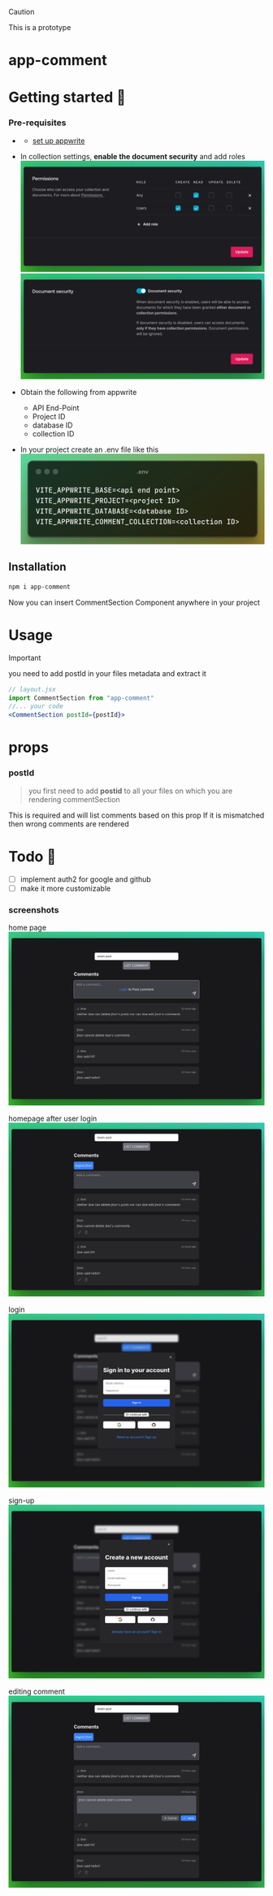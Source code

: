 > [!CAUTION]  
> This is a prototype
# app-comment

# Getting started 🚀

### Pre-requisites

- - [set up appwrite](https://appwrite.io/docs/quick-starts/web)
- In collection settings, **enable the document security** and add roles ![screenshot of proper permissions for collections](/src/assets/coll-permissions.png)
![screenshot of proper permissions for collections](/src/assets/document-security.png)

- Obtain the following from appwrite
    - API End-Point
    - Project ID
    - database ID
    - collection ID
- In your project create an .env file like this ![screenshot for proper env variables](/src/assets/env.png)


## Installation

```bash
npm i app-comment
```
Now you can insert CommentSection Component anywhere in your project
# Usage

> [!IMPORTANT]  
> you need to add postId in your files metadata and extract it 
```jsx
// layout.jsx
import CommentSection from "app-comment"
//... your code
<CommentSection postId={postId}>

```

# props
### postId
> you first need to add **postid** to all your files on which you are rendering commentSection  

This is required and will list comments based on this prop
If it is mismatched then wrong comments are rendered


# Todo 📑
- [ ] implement auth2 for google and github
- [ ] make it more customizable

### screenshots
home page
![home page of the project](/src/assets/user-loggedout.png)  

homepage after user login
![homepage after user login](/src/assets/user-loggedin.png)  


login
![login form](/src/assets/sign-in.png)  
  
sign-up
![signup from](/src/assets/sign-up.png)  

editing comment
![editing comment](/src/assets/user-editing.png)
